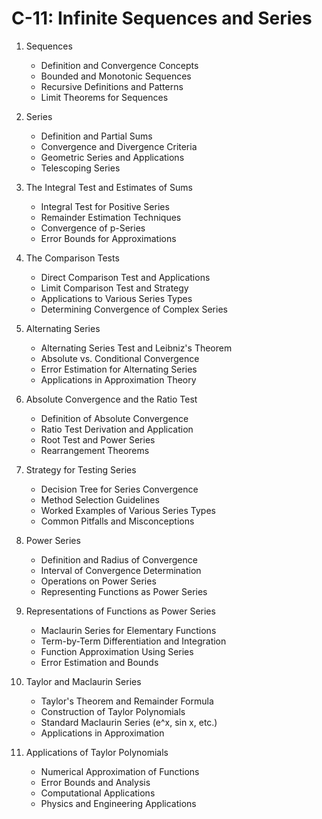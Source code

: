 # C-11: Infinite Sequences and Series

1. Sequences
   - Definition and Convergence Concepts
   - Bounded and Monotonic Sequences
   - Recursive Definitions and Patterns
   - Limit Theorems for Sequences

2. Series
   - Definition and Partial Sums
   - Convergence and Divergence Criteria
   - Geometric Series and Applications
   - Telescoping Series

3. The Integral Test and Estimates of Sums
   - Integral Test for Positive Series
   - Remainder Estimation Techniques
   - Convergence of p-Series
   - Error Bounds for Approximations

4. The Comparison Tests
   - Direct Comparison Test and Applications
   - Limit Comparison Test and Strategy
   - Applications to Various Series Types
   - Determining Convergence of Complex Series

5. Alternating Series
   - Alternating Series Test and Leibniz's Theorem
   - Absolute vs. Conditional Convergence
   - Error Estimation for Alternating Series
   - Applications in Approximation Theory

6. Absolute Convergence and the Ratio Test
   - Definition of Absolute Convergence
   - Ratio Test Derivation and Application
   - Root Test and Power Series
   - Rearrangement Theorems

7. Strategy for Testing Series
   - Decision Tree for Series Convergence
   - Method Selection Guidelines
   - Worked Examples of Various Series Types
   - Common Pitfalls and Misconceptions

8. Power Series
   - Definition and Radius of Convergence
   - Interval of Convergence Determination
   - Operations on Power Series
   - Representing Functions as Power Series

9. Representations of Functions as Power Series
   - Maclaurin Series for Elementary Functions
   - Term-by-Term Differentiation and Integration
   - Function Approximation Using Series
   - Error Estimation and Bounds

10. Taylor and Maclaurin Series
    - Taylor's Theorem and Remainder Formula
    - Construction of Taylor Polynomials
    - Standard Maclaurin Series (e^x, sin x, etc.)
    - Applications in Approximation

11. Applications of Taylor Polynomials
    - Numerical Approximation of Functions
    - Error Bounds and Analysis
    - Computational Applications
    - Physics and Engineering Applications

